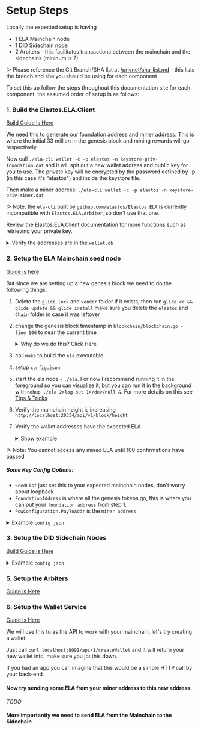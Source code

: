 
# Setup Steps

Locally the expected setup is having

- 1 ELA Mainchain node
- 1 DID Sidechain node
- 2 Arbiters - this facilitates transactions between the mainchain and the sidechains (mininum is 2)

!> Please reference the Git Branch/SHA list at [/privnet/sha-list.md](/privnet/sha-list.md) - this lists the branch and sha you should be using for each component

To set this up follow the steps throughout this documentation site for each component, the assumed order of
setup is as follows:

### 1. Build the Elastos.ELA.Client

[Build Guide is Here](/tools/ela-client.md)

We need this to generate our foundation address and miner address. This is where the initial 33 million in the genesis block and mining rewards will go respectively.

Now call `./ela-cli wallet -c -p elastos -n keystore-priv-foundation.dat` and it will spit out a new wallet address and public key for you to use.
The private key will be encrypted by the password defined by -p (in this case it's "elastos") and inside the keystore file.

Then make a miner address: `./ela-cli wallet -c -p elastos -n keystore-priv-miner.dat`

!> Note: the `ela-cli` built by `github.com/elastos/Elastos.ELA` is currently incompatible with `Elastos.ELA.Arbiter`, so don't use that one.

Review the [Elastos.ELA.Client](/tools/ela-client.md) documentation for more functions such as retrieving your private key.

<details>
<summary>Verify the addresses are in the <code>wallet.db</code></summary>

<code>
INDEX                            ADDRESS BALANCE                           (LOCKED)   TYPE
----- ---------------------------------- ------------------------------------------ ------
    1 ERfSYxiBDs1pjrUQjN5hHTdGYGeFkNJVTf 0                                      (0) MASTER
----- ---------------------------------- ------------------------------------------ ------
    2 EZngB4JXYAVhj8XZXR1HNWh2NkV5ttJtrE 0                                      (0) MASTER
----- ---------------------------------- ------------------------------------------ ------
</code>

</details>


### 2. Setup the ELA Mainchain seed node

[Guide is here](/core/mainchain/mainchain.md)

But since we are setting up a new genesis block we need to do the following things:

1. Delete the `glide.lock` and `vendor` folder if it exists, then run `glide cc && glide update && glide install` make sure you delete the `elastos` and `Chain` folder in case it was leftover

2. change the genesis block timestamp in `blockchain/blockchain.go - line 106` to near the current time

    <details>
    <summary>Why do we do this? Click Here</summary>

    This has to do with the block time algorithm, every 720 blocks the difficulty is changed to keep the block time approx 2 mins.
    However every 24 hours of inactivity the difficulty decreases, so if we don't change the genesis time our block time will never recover to a nominal interval.
    </details>

3. call `make` to build the `ela` executable

4. setup `config.json`

5. start the ela node - `./ela`. For now I recommend running it in the foreground so you can visualize it, but you can run it in the background with `nohup ./ela 2>log.out 1>/dev/null &`.
For more details on this see [Tips & Tricks](/privnet/tips.md)

6. Verify the mainchain height is increasing `http://localhost:20334/api/v1/block/height`

7. Verify the wallet addresses have the expected ELA

    <details>
    <summary>Show example</summary>

    Index 1 - Foundation Address
    Index 2 - Miner Address

    <code>
    INDEX                            ADDRESS BALANCE                           (LOCKED)   TYPE
    ----- ---------------------------------- ------------------------------------------ ------
        1 ERfSYxiBDs1pjrUQjN5hHTdGYGeFkNJVTf 33000297.10045729           (326.48401900) MASTER
    ----- ---------------------------------- ------------------------------------------ ------
        2 EZngB4JXYAVhj8XZXR1HNWh2NkV5ttJtrE 159.97716826                (175.79908600) MASTER
    ----- ---------------------------------- ------------------------------------------ ------
    </code>
    </details>

!> Note: You cannot access any mined ELA until 100 confirmations have passed

##### Some Key Config Options:

- `SeedList` just set this to your expected mainchain nodes, don't worry about loopback
- `FoundationAddress` is where all the genesis tokens go, this is where you can put your `foundation address` from step 1.
- `PowConfiguration.PayToAddr` is the `miner address`


<details>
<summary>Example <code>config.json</code></summary>

<code>
{
  "Configuration": {
    "Magic": 7638401,
    "Version": 0,
    "SeedList": [
      "127.0.0.1:20338",
      "127.0.0.1:21338"
    ],
    "HttpInfoPort": 20333,
    "HttpInfoStart": true,
    "HttpRestPort": 20334,
    "HttpWsPort": 20335,
    "WsHeartbeatInterval": 60,
    "HttpJsonPort": 20336,
    "NodePort": 20338,
    "NodeOpenPort": 20866,
    "OpenService": true,
    "PrintLevel": 0,
    "MaxLogsSize": 0,
    "MaxPerLogSize": 0,
    "IsTLS": false,
    "CertPath": "./sample-cert.pem",
    "KeyPath": "./sample-cert-key.pem",
    "CAPath": "./sample-ca.pem",
    "FoundationAddress": "ERfSYxiBDs1pjrUQjN5hHTdGYGeFkNJVTf",
    "MultiCoreNum": 1,
    "MaxTransactionInBlock": 10000,
    "MaxBlockSize": 8000000,
    "MinCrossChainTxFee": 10000,
    "PowConfiguration": {
      "PayToAddr": "EZngB4JXYAVhj8XZXR1HNWh2NkV5ttJtrE",
      "AutoMining": true,
      "MinerInfo": "ELA",
      "MinTxFee": 100,
      "ActiveNet": "MainNet"
    },
    "VoteHeight": 100,
    "RpcConfiguration": {
      "User": "",
      "Pass": "",
      "WhiteIPList": [
        "0.0.0.0"
      ]
    },
    "Arbiters": [
      "023d24fa56c85c8bb28a141c98ff8e4da08c8efafe9b408903a81b020703d902d9",
      "032b62ee685897c143f01b44d273d21ee7a4a988831f73b216f0124ef83acc30f0"
    ]
  }
}
</code>

</details>


### 3. Setup the DID Sidechain Nodes

[Build Guide is Here](/core/sidechain-did/did.md)

<details>
<summary>Example <code>config.json</code></summary>

<code>
{
  "Configuration": {
    "Magic": 7638402,
    "SpvMagic": 7638401,
    "Version": 23,
    "SeedList": [
      "127.0.0.1:20608",
      "127.0.0.1:21608"
    ],
    "SpvSeedList": [
      "127.0.0.1:20866",
      "127.0.0.1:21866"
    ],
    "ExchangeRate": 1.0,
    "MinCrossChainTxFee": 10000,
    "HttpRestPort": 20604,
    "HttpWsPort": 20605,
    "HttpJsonPort": 20606,
    "NodePort": 20608,
    "PrintLevel": 1,
    "MaxLogsSize": 0,
    "MaxPerLogSize": 0,
    "DisableTxFilters": false,
    "MainChainFoundationAddress": "ERfSYxiBDs1pjrUQjN5hHTdGYGeFkNJVTf",
    "FoundationAddress": "ERfSYxiBDs1pjrUQjN5hHTdGYGeFkNJVTf",
    "PowConfiguration": {
      "PayToAddr": "EZngB4JXYAVhj8XZXR1HNWh2NkV5ttJtrE",
      "AutoMining": true,
      "MinerInfo": "DID",
      "MinTxFee": 100,
      "InstantBlock": false
    }
  }
}
</code>

</details>


### 5. Setup the Arbiters

[Guide is Here](/core/arbiter/arbiter.md)


### 6. Setup the Wallet Service

[Guide is Here](/services/wallet.md)

We will use this to as the API to work with your mainchain, let's try creating a wallet:

Just call `curl localhost:8091/api/1/createWallet` and it will return your new wallet info, make sure you jot this down.

If you had an app you can imagine that this would be a simple HTTP call by your back-end.

#### Now try sending some ELA from your miner address to this new address.

*TODO*

#### More importantly we need to send ELA from the Mainchain to the Sidechain



